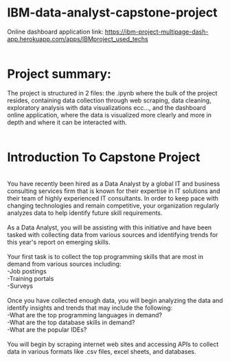 # IBM-data-analyst-capstone-project

Online dashboard application link:
https://ibm-project-multipage-dash-app.herokuapp.com/apps/IBMproject_used_techs
<br><br>
<h1>Project summary:</h1>
The project is structured in 2 files: the .ipynb where the bulk of the project resides, containing data collection through web scraping, data cleaning, exploratory analysis with data visualizations ecc..., and the dashboard online application, where the data is visualized more clearly and more in depth and where it can be interacted with.
<br><br>
<h1>Introduction To Capstone Project</h1>
<br>
You have recently been hired as a Data Analyst by a global IT and business consulting services firm that is known for their expertise in IT solutions and their team of highly experienced IT consultants.  In order to keep pace with changing technologies and remain competitive, your organization regularly analyzes data to help identify future skill requirements. 
<br><br>
As a Data Analyst, you will be assisting with this initiative and have been tasked with collecting data from various sources and identifying trends for this year's report on emerging skills. 
<br><br>
Your first task is to collect the top programming skills that are most in demand from various sources including:
<br>
-Job postings
<br>
-Training portals
<br>
-Surveys
<br><br>
Once you have collected enough data, you will begin analyzing the data and identify insights and trends that may include the following:
<br>
-What are the top programming languages in demand?
<br>
-What are the top database skills in demand?
<br>
-What are the popular IDEs?
<br><br>
You will begin by scraping internet web sites and accessing APIs to collect data in various formats like .csv files, excel sheets, and databases.   
 <br>
